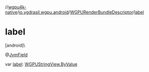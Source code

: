 //[wgpu4k-native](../../../index.md)/[io.ygdrasil.wgpu.android](../index.md)/[WGPURenderBundleDescriptor](index.md)/[label](label.md)

# label

[android]\

@[JvmField](https://kotlinlang.org/api/core/kotlin-stdlib/kotlin.jvm/-jvm-field/index.html)

var [label](label.md): [WGPUStringView.ByValue](../-w-g-p-u-string-view/-by-value/index.md)